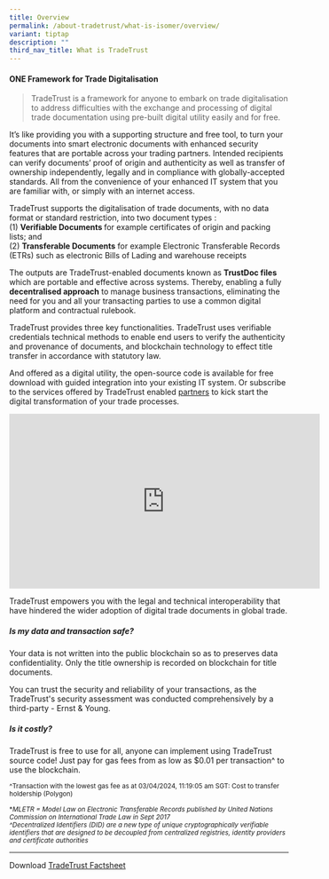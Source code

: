 ```yaml
---
title: Overview
permalink: /about-tradetrust/what-is-isomer/overview/
variant: tiptap
description: ""
third_nav_title: What is TradeTrust
---
```

<h4>ONE Framework for Trade Digitalisation</h4>
<p></p>
<blockquote>
<p>TradeTrust is a<strong> </strong>framework<strong> </strong>for anyone
to embark on trade digitalisation to address difficulties with the exchange
and processing of digital trade documentation using pre-built digital utility
easily and for free.</p>
</blockquote>
<p>It’s like providing you with a supporting structure and free tool, to
turn your documents into smart electronic documents with enhanced security
features that are portable across your trading partners. Intended recipients
can verify documents’ proof of origin and authenticity as well as transfer
of ownership independently, legally and in compliance with globally-accepted
standards. All from the convenience of your enhanced IT system that you
are familiar with, or simply with an internet access.</p>
<p>TradeTrust supports the digitalisation of trade documents, with no data
format or standard restriction, into two document types :
<br>(1) <strong>Verifiable Documents </strong>for example certificates of origin
and packing lists; and
<br>(2) <strong>Transferable Documents</strong> for example Electronic Transferable
Records (ETRs) such as electronic Bills of Lading and warehouse receipts</p>
<p>The outputs are TradeTrust-enabled documents known as <strong>TrustDoc files</strong> which
are portable and effective across systems. Thereby, enabling a fully <strong>decentralised approach</strong> to
manage business transactions, eliminating the need for you and all your
transacting parties to use a common digital platform and contractual rulebook.</p>
<p>TradeTrust provides three key functionalities. TradeTrust uses verifiable
credentials technical methods to enable end users to verify the authenticity
and provenance of documents, and blockchain technology to effect title
transfer in accordance with statutory law.</p>
<p>And offered as a digital utility, the open-source code is available for
free download with guided integration into your existing IT system. Or
subscribe to the services offered by TradeTrust enabled <a href="https://www.tradetrust.io/partners" rel="noopener noreferrer nofollow" target="_blank">partners</a> to
kick start the digital transformation of your trade processes.</p>
<p></p>
<p></p>
<p></p>
<p></p>
<div class="iframe-wrapper">
<iframe height="315" width="560" allowfullscreen="true" frameborder="0" src="https://www.youtube.com/embed/-YD21elPXxs?si=LxoZxvBo5JkQJvfI"></iframe>
</div>
<p></p>
<p></p>
<p>TradeTrust empowers you with the legal and technical interoperability
that have hindered the wider adoption of digital trade documents in global
trade.</p>
<p></p>
<h5>Is my data and transaction safe?</h5>
<p>Your data is not written into the public blockchain so as to preserves
data confidentiality. Only the title ownership is recorded on blockchain
for title documents.</p>
<p>You can trust the security and reliability of your transactions, as the
TradeTrust's security assessment was conducted comprehensively by a third-party
- Ernst &amp; Young.</p>
<p></p>
<h5>Is it costly?</h5>
<p>TradeTrust is free to use for all, anyone can implement using TradeTrust
source code! Just pay for gas fees from as low as $0.01 per transaction^
to use the blockchain.</p>
<p><sup>^Transaction with the lowest gas fee as at 03/04/2024, 11:19:05 am SGT: Cost to transfer holdership (Polygon)</sup>
</p>
<p><sup>*</sup><em><sup>MLETR = Model Law on Electronic Transferable Records published by United Nations Commission on International Trade Law in Sept 2017</sup></em><sup> <br></sup><em><sup>^Decentralized Identifiers (DID) are a new type of unique cryptographically verifiable identifiers that are designed to be decoupled from centralized registries, identity providers and certificate authorities</sup></em>
</p>
<p></p>
<hr>
<p>Download <a href="/files/TradeTrust_Factsheet.pdf" rel="noopener noreferrer nofollow" target="_blank">TradeTrust Factsheet</a>
</p>
<p></p>